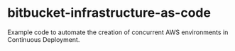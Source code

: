 # bitbucket-infrastructure-as-code

Example code to automate the creation of concurrent AWS environments in Continuous Deployment.
